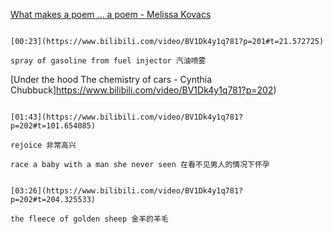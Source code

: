 [What makes a poem … a poem - Melissa Kovacs](https://www.bilibili.com/video/BV1Dk4y1q781?p=201)

```ad-note

[00:23](https://www.bilibili.com/video/BV1Dk4y1q781?p=201#t=21.572725)

spray of gasoline from fuel injector 汽油喷雾
```



[Under the hood The chemistry of cars - Cynthia Chubbuck]https://www.bilibili.com/video/BV1Dk4y1q781?p=202)

```ad-note

[01:43](https://www.bilibili.com/video/BV1Dk4y1q781?p=202#t=101.654085)

rejoice 非常高兴
```

```ad-note
race a baby with a man she never seen 在看不见男人的情况下怀孕
```

```ad-note

[03:26](https://www.bilibili.com/video/BV1Dk4y1q781?p=202#t=204.325533)

the fleece of golden sheep 金羊的羊毛
```

